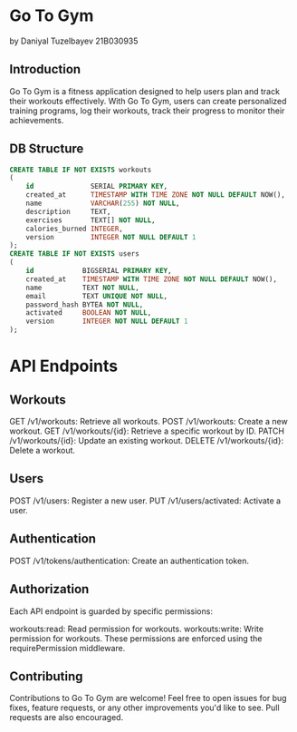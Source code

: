 # Go To Gym
by Daniyal Tuzelbayev 21B030935

## Introduction
Go To Gym is a fitness application designed to help users plan and track their workouts effectively. With Go To Gym, users can create personalized training programs, log their workouts, track their progress to monitor their achievements.

## DB Structure
``` sql
CREATE TABLE IF NOT EXISTS workouts
(
    id              SERIAL PRIMARY KEY,
    created_at      TIMESTAMP WITH TIME ZONE NOT NULL DEFAULT NOW(),
    name            VARCHAR(255) NOT NULL,
    description     TEXT,
    exercises       TEXT[] NOT NULL,
    calories_burned INTEGER,
    version         INTEGER NOT NULL DEFAULT 1
);
CREATE TABLE IF NOT EXISTS users
(
    id            BIGSERIAL PRIMARY KEY,
    created_at    TIMESTAMP WITH TIME ZONE NOT NULL DEFAULT NOW(),
    name          TEXT NOT NULL,
    email         TEXT UNIQUE NOT NULL,
    password_hash BYTEA NOT NULL,
    activated     BOOLEAN NOT NULL,
    version       INTEGER NOT NULL DEFAULT 1
);
```


# API Endpoints
## Workouts
GET /v1/workouts: Retrieve all workouts.
POST /v1/workouts: Create a new workout.
GET /v1/workouts/{id}: Retrieve a specific workout by ID.
PATCH /v1/workouts/{id}: Update an existing workout.
DELETE /v1/workouts/{id}: Delete a workout.
## Users
POST /v1/users: Register a new user.
PUT /v1/users/activated: Activate a user.
## Authentication
POST /v1/tokens/authentication: Create an authentication token.
## Authorization
Each API endpoint is guarded by specific permissions:

workouts:read: Read permission for workouts.
workouts:write: Write permission for workouts.
These permissions are enforced using the requirePermission middleware.

## Contributing
Contributions to Go To Gym are welcome! Feel free to open issues for bug fixes, feature requests, or any other improvements you'd like to see. Pull requests are also encouraged.




